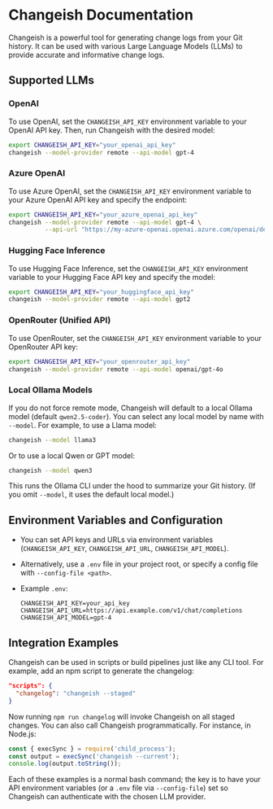 # Changeish Documentation

Changeish is a powerful tool for generating change logs from your Git history. It can be used with various Large Language Models (LLMs) to provide accurate and informative change logs.

## Supported LLMs

### OpenAI

To use OpenAI, set the `CHANGEISH_API_KEY` environment variable to your OpenAI API key. Then, run Changeish with the desired model:

```bash
export CHANGEISH_API_KEY="your_openai_api_key"
changeish --model-provider remote --api-model gpt-4
```

### Azure OpenAI

To use Azure OpenAI, set the `CHANGEISH_API_KEY` environment variable to your Azure OpenAI API key and specify the endpoint:

```bash
export CHANGEISH_API_KEY="your_azure_openai_api_key"
changeish --model-provider remote --api-model gpt-4 \
          --api-url "https://my-azure-openai.openai.azure.com/openai/deployments/gpt-4/chat/completions?api-version=2023-05-15"
```

### Hugging Face Inference

To use Hugging Face Inference, set the `CHANGEISH_API_KEY` environment variable to your Hugging Face API key and specify the model:

```bash
export CHANGEISH_API_KEY="your_huggingface_api_key"
changeish --model-provider remote --api-model gpt2
```

### OpenRouter (Unified API)

To use OpenRouter, set the `CHANGEISH_API_KEY` environment variable to your OpenRouter API key:

```bash
export CHANGEISH_API_KEY="your_openrouter_api_key"
changeish --model-provider remote --api-model openai/gpt-4o
```

### Local Ollama Models

If you do not force remote mode, Changeish will default to a local Ollama model (default `qwen2.5-coder`). You can select any local model by name with `--model`. For example, to use a Llama model:

```bash
changeish --model llama3
```

Or to use a local Qwen or GPT model:

```bash
changeish --model qwen3
```

This runs the Ollama CLI under the hood to summarize your Git history. (If you omit `--model`, it uses the default local model.)

## Environment Variables and Configuration

- You can set API keys and URLs via environment variables (`CHANGEISH_API_KEY`, `CHANGEISH_API_URL`, `CHANGEISH_API_MODEL`).
- Alternatively, use a `.env` file in your project root, or specify a config file with `--config-file <path>`.
- Example `.env`:

  ```env
  CHANGEISH_API_KEY=your_api_key
  CHANGEISH_API_URL=https://api.example.com/v1/chat/completions
  CHANGEISH_API_MODEL=gpt-4
  ```

## Integration Examples

Changeish can be used in scripts or build pipelines just like any CLI tool. For example, add an npm script to generate the changelog:

```json
"scripts": {
  "changelog": "changeish --staged"
}
```

Now running `npm run changelog` will invoke Changeish on all staged changes. You can also call Changeish programmatically. For instance, in Node.js:

```js
const { execSync } = require('child_process');
const output = execSync('changeish --current');
console.log(output.toString());
```

Each of these examples is a normal bash command; the key is to have your API environment variables (or a `.env` file via `--config-file`) set so Changeish can authenticate with the chosen LLM provider.
